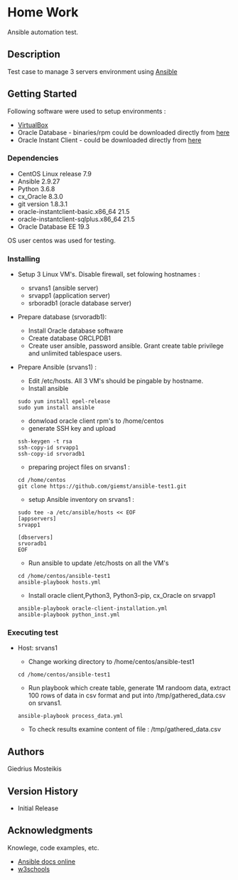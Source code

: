 # Home Work

Ansible automation test.

## Description

Test case to manage 3 servers environment using [Ansible](https://www.ansible.com)

## Getting Started

Following software were used to setup environments :

* [VirtualBox](https://virtualbox.org)
* Oracle Database - binaries/rpm could be downloaded directly from [here](https://www.oracle.com/database/technologies/oracle19c-linux-downloads.html)
* Oracle Instant Client - could be downloaded directly from [here](https://www.oracle.com/database/technologies/instant-client/linux-x86-64-downloads.html)

### Dependencies

* CentOS Linux release 7.9
* Ansible 2.9.27
* Python 3.6.8
* cx_Oracle 8.3.0
* git version 1.8.3.1
* oracle-instantclient-basic.x86_64   21.5
* oracle-instantclient-sqlplus.x86_64 21.5
* Oracle Database EE 19.3

OS user centos was used for testing.

### Installing

* Setup 3 Linux VM's. Disable firewall, set folowing hostnames : 
    * srvans1 (ansible server) 
    * srvapp1 (application server)
    * srboradb1 (oracle database server)

* Prepare database (srvoradb1):
    * Install Oracle database software
    * Create database ORCLPDB1
    * Create user ansible, password ansible. Grant create table privilege and unlimited tablespace users.

* Prepare Ansible (srvans1) :
    * Edit /etc/hosts. All 3 VM's should be pingable by hostname. 
    * Install ansible
    ``` 
    sudo yum install epel-release
    sudo yum install ansible
    ```    
    * donwload oracle client rpm's to /home/centos
    * generate SSH key and upload
    ```
    ssh-keygen -t rsa
    ssh-copy-id srvapp1
    ssh-copy-id srvoradb1
    ```
    * preparing project files on srvans1 :
    ```
    cd /home/centos
    git clone https://github.com/giemst/ansible-test1.git
    ```
    * setup Ansible inventory on srvans1 :
    ```
    sudo tee -a /etc/ansible/hosts << EOF
    [appservers]
    srvapp1

    [dbservers]
    srvoradb1
    EOF
    ```
    * Run ansible to update /etc/hosts on all the VM's
    ```
    cd /home/centos/ansible-test1
    ansible-playbook hosts.yml
    ```
    * Install oracle client,Python3, Python3-pip, cx_Oracle on srvapp1
    ```
    ansible-playbook oracle-client-installation.yml
    ansible-playbook python_inst.yml
    ```

### Executing test

* Host: srvans1

    * Change working directory to /home/centos/ansible-test1
    ```
    cd /home/centos/ansible-test1
    ```

    * Run playbook which create table, generate 1M randoom data, extract 100 rows of data in csv format and put into /tmp/gathered_data.csv on srvans1. 
    ```
    ansible-playbook process_data.yml
    ```
    * To check results examine content of file : /tmp/gathered_data.csv

## Authors

Giedrius Mosteikis

## Version History

  * Initial Release

## Acknowledgments

Knowlege, code examples, etc.
* [Ansible docs online](https://docs.ansible.com)
* [w3schools](https://www.w3schools.com)
